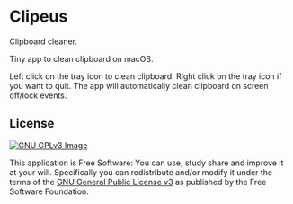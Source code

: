 # Clipeus

Clipboard cleaner.

Tiny app to clean clipboard on macOS.

Left click on the tray icon to clean clipboard.
Right click on the tray icon if you want to quit.
The app will automatically clean clipboard on screen off/lock events.

## License
[![GNU GPLv3 Image](https://www.gnu.org/graphics/gplv3-127x51.png)](https://www.gnu.org/licenses/gpl-3.0.en.html)

This application is Free Software: You can use, study share and improve it at your will.
Specifically you can redistribute and/or modify it under the terms of the
[GNU General Public License v3](https://www.gnu.org/licenses/gpl.html) as published by the Free
Software Foundation.
